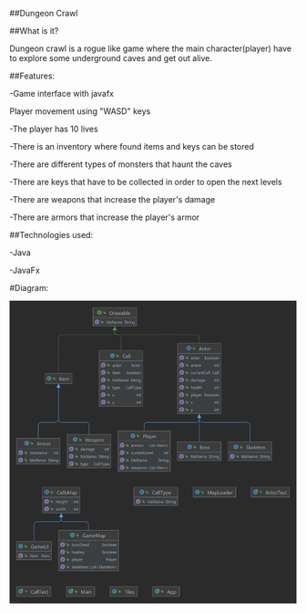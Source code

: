 ##Dungeon Crawl

##What is it?

Dungeon crawl is a rogue like game where the main character(player) have to explore some underground caves and get out alive.

##Features:

-Game interface with javafx

Player movement using "WASD" keys

-The player has 10 lives

-There is an inventory where found items and keys can be stored

-There are different types of monsters that haunt the caves

-There are keys that have to be collected in order to open the next levels

-There are weapons that increase the player's damage

-There are armors that increase the player's armor

##Technologies used:

-Java 

-JavaFx

#Diagram:

![img.png](img.png)